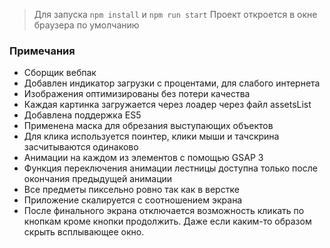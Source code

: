 > Для запуска `npm install` и `npm run start`
> Проект откроется в окне браузера по умолчанию

### Примечания
* Сборщик вебпак
* Добавлен индикатор загрузки с процентами, для слабого интернета
* Изображения оптимизированы без потери качества
* Каждая картинка загружается через лоадер через файл assetsList
* Добавлена поддержка ES5
* Применена маска для обрезания выступающих объектов
* Для клика используется поинтер, клики мыши и тачскрина засчитываются одинаково
* Анимации на каждом из элементов с помощью GSAP 3
* Функция переключения анимации лестницы доступна только после окончания предыдущей анимации
* Все предметы пиксельно ровно так как в верстке
* Приложение скалируется с соотношением экрана
* После финального экрана отключается возможность кликать по кнопкам кроме кнопки продолжить. Даже если каким-то образом скрыть всплывающее окно.
